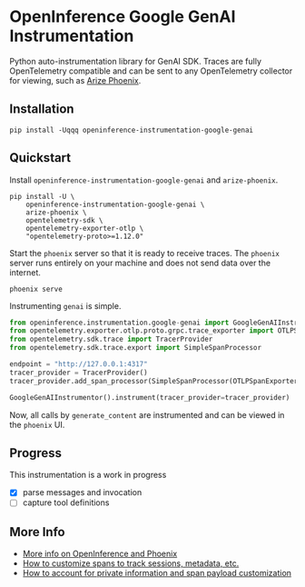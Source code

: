 # OpenInference Google GenAI Instrumentation

Python auto-instrumentation library for GenAI SDK. Traces are fully OpenTelemetry compatible and can be sent to any OpenTelemetry collector for viewing, such as [Arize Phoenix](https://github.com/Arize-ai/phoenix).

## Installation

```shell
pip install -Uqqq openinference-instrumentation-google-genai
```

## Quickstart

Install `openinference-instrumentation-google-genai` and `arize-phoenix`.

```shell
pip install -U \
    openinference-instrumentation-google-genai \
    arize-phoenix \
    opentelemetry-sdk \
    opentelemetry-exporter-otlp \
    "opentelemetry-proto>=1.12.0"
```

Start the `phoenix` server so that it is ready to receive traces.
The `phoenix` server runs entirely on your machine and does not send data over the internet.

```shell
phoenix serve
```

Instrumenting `genai` is simple.

```python
from openinference.instrumentation.google-genai import GoogleGenAIInstrumentor
from opentelemetry.exporter.otlp.proto.grpc.trace_exporter import OTLPSpanExporter
from opentelemetry.sdk.trace import TracerProvider
from opentelemetry.sdk.trace.export import SimpleSpanProcessor

endpoint = "http://127.0.0.1:4317"
tracer_provider = TracerProvider()
tracer_provider.add_span_processor(SimpleSpanProcessor(OTLPSpanExporter(endpoint)))

GoogleGenAIInstrumentor().instrument(tracer_provider=tracer_provider)
```

Now, all calls by `generate_content` are instrumented and can be viewed in the `phoenix` UI.

## Progress

This instrumentation is a work in progress

-   [x] parse messages and invocation
-   [ ] capture tool definitions

## More Info

-   [More info on OpenInference and Phoenix](https://docs.arize.com/phoenix)
-   [How to customize spans to track sessions, metadata, etc.](https://github.com/Arize-ai/openinference/tree/main/python/openinference-instrumentation#customizing-spans)
-   [How to account for private information and span payload customization](https://github.com/Arize-ai/openinference/tree/main/python/openinference-instrumentation#tracing-configuration)
